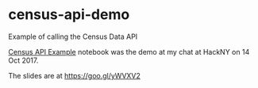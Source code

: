 # census-api-demo
Example of calling the Census Data API

[Census API Example](Census+API+Demo.ipynb) notebook was the demo at my chat at HackNY on 14 Oct 2017.

The slides are at https://goo.gl/yWVXV2
